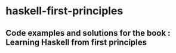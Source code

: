 # haskell-first-principles
## Code examples and solutions for the book : Learning Haskell from first principles
